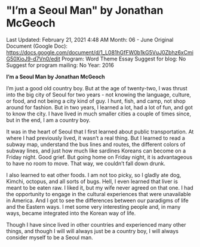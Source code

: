 # "I’m a Seoul Man" by Jonathan McGeoch

Last Updated: February 21, 2021 4:48 AM
Month: 06 - June
Original Document (Google Doc): https://docs.google.com/document/d/1_L081hGfFW0b1kG5VuJ0Zbhz6xCmiG50XioJ9-d7Vn0/edit
Program: Word Theme Essay
Suggest for blog: No
Suggest for program mailing: No
Year: 2016

**I’m a Seoul Man by Jonathan McGeoch**

I’m just a good old country boy. But at the age of twenty-two, I was thrust into the big city of Seoul for two years - not knowing the language, culture, or food, and not being a city kind of guy. I hunt, fish, and camp, not shop around for fashion. But in two years, I learned a lot, had a lot of fun, and got to know the city. I have lived in much smaller cities a couple of times since, but in the end, I am a country boy.

It was in the heart of Seoul that I first learned about public transportation. At where I had previously lived, it wasn’t a real thing. But I learned to read a subway map, understand the bus lines and routes, the different colors of subway lines, and just how much like sardines Koreans can become on a Friday night. Good grief. But going home on Friday night, it is advantageous to have no room to move. That way, we couldn’t fall down drunk.

I also learned to eat other foods. I am not too picky, so I gladly ate dog, Kimchi, octopus, and all sorts of bugs. Hell, I even learned that liver is meant to be eaten raw. I liked it, but my wife never agreed on that one. I had the opportunity to engage in the cultural experiences that were unavailable in America. And I got to see the differences between our paradigms of life and the Eastern ways. I met some very interesting people and, in many ways, became integrated into the Korean way of life.

Though I have since lived in other countries and experienced many other things, and though I will will always just be a country boy, I will always consider myself to be a Seoul man.
